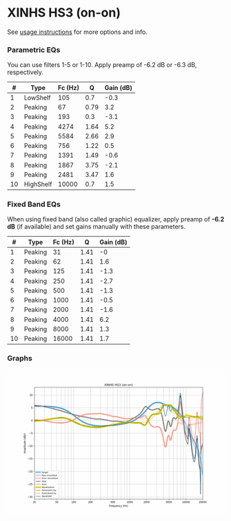 # XINHS HS3 (on-on)
See [usage instructions](https://github.com/jaakkopasanen/AutoEq#usage) for more options and info.

### Parametric EQs
You can use filters 1-5 or 1-10. Apply preamp of -6.2 dB or -6.3 dB, respectively.

|   # | Type      |   Fc (Hz) |    Q |   Gain (dB) |
|-----|-----------|-----------|------|-------------|
|   1 | LowShelf  |       105 | 0.7  |        -0.3 |
|   2 | Peaking   |        67 | 0.79 |         3.2 |
|   3 | Peaking   |       193 | 0.3  |        -3.1 |
|   4 | Peaking   |      4274 | 1.64 |         5.2 |
|   5 | Peaking   |      5584 | 2.66 |         2.9 |
|   6 | Peaking   |       756 | 1.22 |         0.5 |
|   7 | Peaking   |      1391 | 1.49 |        -0.6 |
|   8 | Peaking   |      1867 | 3.75 |        -2.1 |
|   9 | Peaking   |      2481 | 3.47 |         1.6 |
|  10 | HighShelf |     10000 | 0.7  |         1.5 |

### Fixed Band EQs
When using fixed band (also called graphic) equalizer, apply preamp of **-6.2 dB** (if available) and set gains manually with these parameters.

|   # | Type    |   Fc (Hz) |    Q |   Gain (dB) |
|-----|---------|-----------|------|-------------|
|   1 | Peaking |        31 | 1.41 |        -0   |
|   2 | Peaking |        62 | 1.41 |         1.6 |
|   3 | Peaking |       125 | 1.41 |        -1.3 |
|   4 | Peaking |       250 | 1.41 |        -2.7 |
|   5 | Peaking |       500 | 1.41 |        -1.3 |
|   6 | Peaking |      1000 | 1.41 |        -0.5 |
|   7 | Peaking |      2000 | 1.41 |        -1.6 |
|   8 | Peaking |      4000 | 1.41 |         6.2 |
|   9 | Peaking |      8000 | 1.41 |         1.3 |
|  10 | Peaking |     16000 | 1.41 |         1.7 |

### Graphs
![](./XINHS%20HS3%20(on-on).png)
